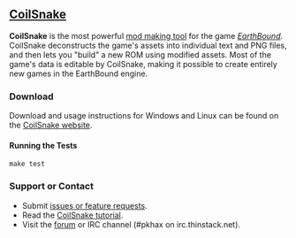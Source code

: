 ## [CoilSnake](http://kiij.github.io/CoilSnake/)

**CoilSnake** is the most powerful [mod making tool](https://en.wikipedia.org/wiki/Game_mod) for the game
[*EarthBound*](https://en.wikipedia.org/wiki/EarthBound).
CoilSnake deconstructs the game's assets into individual text and PNG files, and then lets you "build" a new ROM
using modified assets.
Most of the game's data is editable by CoilSnake, making it possible to create entirely new games in the EarthBound
engine.

### Download

Download and usage instructions for Windows and Linux can be found on the
[CoilSnake website](http://kiij.github.io/CoilSnake/download.html).

#### Running the Tests

    make test

### Support or Contact

* Submit [issues or feature  requests](https://github.com/kiij/CoilSnake/issues).
* Read the [CoilSnake tutorial](https://github.com/kiij/CoilSnake/wiki/Tutorial).
* Visit the [forum](http://forum.starmen.net/forum/Community/PKHack) or IRC channel (#pkhax on irc.thinstack.net).
